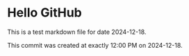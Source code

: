 # Hello GitHub
This is a test markdown file for date 2024-12-18.

This commit was created at exactly 12:00 PM on 2024-12-18.
